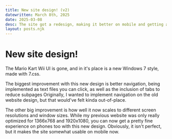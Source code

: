 ```yaml
---
title: New site design! (v2)
datewritten: March 8th, 2025
date: 2025-03-08
desc: The site got a redesign, making it better on mobile and getting a new Windows 7/Aero style.
layout: posts.njk
---
```


# New site design!
The Mario Kart Wii UI is gone, and in it's place is a new Windows 7 style, made with 7.css.

The biggest improvement with this new design is better navigation, being implemented as text files you can click, as well as the inclusion of tabs to reduce subpages Originally, I wanted to implement navigation on the old website design, but that would've felt kinda out-of-place.

The other big improvement is how well it now scales to different screen resolutions and window sizes. While my previous website was only really optimized for 1366x768 and 1920x1080, you can now get a pretty fine experience on phones too with this new design. Obviously, it isn't perfect, but it makes the site somewhat usable on mobile now.
